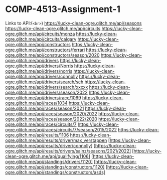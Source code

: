 # COMP-4513-Assignment-1
Links to API:(`<br>`)
https://lucky-clean-ogre.glitch.me/api/seasons
https://lucky-clean-ogre.glitch.me/api/circuits
https://lucky-clean-ogre.glitch.me/api/circuits/monza
https://lucky-clean-ogre.glitch.me/api/circuits/calgary
https://lucky-clean-ogre.glitch.me/api/constructors
https://lucky-clean-ogre.glitch.me/api/constructors/ferrari
https://lucky-clean-ogre.glitch.me/api/constructors/season/2020
https://lucky-clean-ogre.glitch.me/api/drivers
https://lucky-clean-ogre.glitch.me/api/drivers/Norris
https://lucky-clean-ogre.glitch.me/api/drivers/norris
https://lucky-clean-ogre.glitch.me/api/drivers/connolly
https://lucky-clean-ogre.glitch.me/api/drivers/search/sch
https://lucky-clean-ogre.glitch.me/api/drivers/search/xxxxx
https://lucky-clean-ogre.glitch.me/api/drivers/season/2022
https://lucky-clean-ogre.glitch.me/api/drivers/race/1069
https://lucky-clean-ogre.glitch.me/api/races/1034
https://lucky-clean-ogre.glitch.me/api/races/season/2021
https://lucky-clean-ogre.glitch.me/api/races/season/2020/2022
https://lucky-clean-ogre.glitch.me/api/races/season/2022/2020
https://lucky-clean-ogre.glitch.me/api/races/circuits/7
https://lucky-clean-ogre.glitch.me/api/races/circuits/7/season/2015/2022
https://lucky-clean-ogre.glitch.me/api/results/1106
https://lucky-clean-ogre.glitch.me/api/results/driver/max_verstappen
[https://lucky-clean-ogre.glitch.me/api/results/driver/connolly]
[https://lucky-clean-ogre.glitch.me/api/results/drivers/sainz/seasons/2021/2022]
[https://lucky-clean-ogre.glitch.me/api/qualifying/1106]
[https://lucky-clean-ogre.glitch.me/api/standings/drivers/1120]
[https://lucky-clean-ogre.glitch.me/api/standings/constructors/1120]
[https://lucky-clean-ogre.glitch.me/api/standings/constructors/asds]
